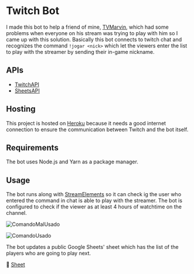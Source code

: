 # Twitch Bot


I made this bot to help a friend of mine, [TVMarvin](https://www.twitch.tv/tvmarvin), which had some problems when everyone on his stream was trying to play with him so I came up with this solution.
Basically this bot connects to twitch chat and recognizes the command ```!jogar <nick>``` which let the viewers enter the list to play with the streamer by sending their in-game nickname.

## APIs 

- [TwitchAPI](https://dev.twitch.tv/docs/api/)
- [SheetsAPI](https://developers.google.com/sheets/api)

## Hosting

This project is hosted on [Heroku](https://heroku.com) because it needs a good internet connection to ensure the communication between Twitch and the bot itself.

## Requirements

The bot uses Node.js and Yarn as a package manager.

## Usage

The bot runs along with [StreamElements](https://streamelements.com) so it can check ig the user who entered the command in chat is able to play with the streamer. The bot is configured to check if the viewer as at least 4 hours of watchtime on the channel.

![ComandoMalUsado](https://github.com/pedrojfs17/twitch-bot/tree/master/images/commandUsage.png)

![ComandoUsado](https://github.com/pedrojfs17/twitch-bot/tree/master/images/botUsage.png)

The bot updates a public Google Sheets' sheet which has the list of the players who are going to play next.

📜 [Sheet](https://docs.google.com/spreadsheets/d/e/2PACX-1vQkhZuM1U-wRbq7ox8E3cDvACkzPYX0jplAGx1y8pvE6wuhwVQPASuQjfpHHxtWoF0qhX9MPdYAeGux/pubhtml)
